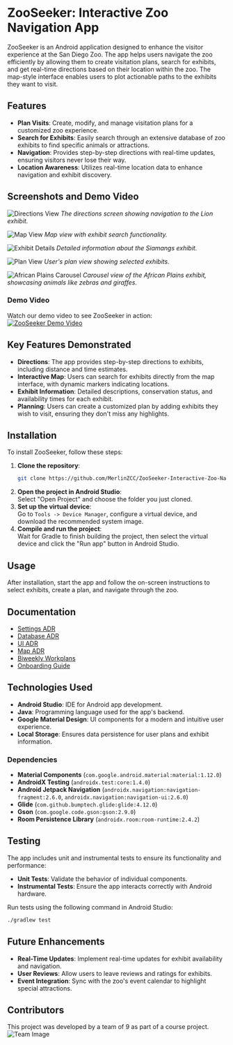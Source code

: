 # ZooSeeker: Interactive Zoo Navigation App

ZooSeeker is an Android application designed to enhance the visitor experience at the San Diego Zoo. The app helps users navigate the zoo efficiently by allowing them to create visitation plans, search for exhibits, and get real-time directions based on their location within the zoo. The map-style interface enables users to plot actionable paths to the exhibits they want to visit.

## Features

- **Plan Visits**: Create, modify, and manage visitation plans for a customized zoo experience.
- **Search for Exhibits**: Easily search through an extensive database of zoo exhibits to find specific animals or attractions.
- **Navigation**: Provides step-by-step directions with real-time updates, ensuring visitors never lose their way.
- **Location Awareness**: Utilizes real-time location data to enhance navigation and exhibit discovery.

## Screenshots and Demo Video

![Directions View](/admin/directionsView.png)
*The directions screen showing navigation to the Lion exhibit.*

![Map View](/admin/mapView.png)
*Map view with exhibit search functionality.*

![Exhibit Details](/admin/exhibitDetails.png)
*Detailed information about the Siamangs exhibit.*

![Plan View](/admin/planView.png)
*User's plan view showing selected exhibits.*

![African Plains Carousel](/admin/africanPlainsCarousel.png)
*Carousel view of the African Plains exhibit, showcasing animals like zebras and giraffes.*

### Demo Video
Watch our demo video to see ZooSeeker in action:  
[![ZooSeeker Demo Video](/admin/demoVideoThumbnail.png)](https://www.youtube.com/link-to-demo-video)

## Key Features Demonstrated

- **Directions**: The app provides step-by-step directions to exhibits, including distance and time estimates.
- **Interactive Map**: Users can search for exhibits directly from the map interface, with dynamic markers indicating locations.
- **Exhibit Information**: Detailed descriptions, conservation status, and availability times for each exhibit.
- **Planning**: Users can create a customized plan by adding exhibits they wish to visit, ensuring they don't miss any highlights.

## Installation

To install ZooSeeker, follow these steps:

1. **Clone the repository**:  
   ```bash
   git clone https://github.com/MerlinZCC/ZooSeeker-Interactive-Zoo-Navigation-App.git
   ```
2. **Open the project in Android Studio**:  
   Select "Open Project" and choose the folder you just cloned.
3. **Set up the virtual device**:  
   Go to `Tools -> Device Manager`, configure a virtual device, and download the recommended system image.
4. **Compile and run the project**:  
   Wait for Gradle to finish building the project, then select the virtual device and click the "Run app" button in Android Studio.

## Usage

After installation, start the app and follow the on-screen instructions to select exhibits, create a plan, and navigate through the zoo.

## Documentation

- [Settings ADR](./Project%20Management/ADR/Database%20ADR)
- [Database ADR](./Project%20Management/ADR/Database%20ADR)
- [UI ADR](./Project%20Management/ADR/UI_ADR.md)
- [Map ADR](./Project%20Management/ADR/Map%20ADR.md)
- [Biweekly Workplans](./Project%20Management/CSE112%20Workplans)
- [Onboarding Guide](./Onboard.md)

## Technologies Used

- **Android Studio**: IDE for Android app development.
- **Java**: Programming language used for the app's backend.
- **Google Material Design**: UI components for a modern and intuitive user experience.
- **Local Storage**: Ensures data persistence for user plans and exhibit information.

### Dependencies

- **Material Components** (`com.google.android.material:material:1.12.0`)
- **AndroidX Testing** (`androidx.test:core:1.4.0`)
- **Android Jetpack Navigation** (`androidx.navigation:navigation-fragment:2.6.0`, `androidx.navigation:navigation-ui:2.6.0`)
- **Glide** (`com.github.bumptech.glide:glide:4.12.0`)
- **Gson** (`com.google.code.gson:gson:2.9.0`)
- **Room Persistence Library** (`androidx.room:room-runtime:2.4.2`)

## Testing

The app includes unit and instrumental tests to ensure its functionality and performance:

- **Unit Tests**: Validate the behavior of individual components.
- **Instrumental Tests**: Ensure the app interacts correctly with Android hardware.

Run tests using the following command in Android Studio:
```bash
./gradlew test
```

## Future Enhancements

- **Real-Time Updates**: Implement real-time updates for exhibit availability and navigation.
- **User Reviews**: Allow users to leave reviews and ratings for exhibits.
- **Event Integration**: Sync with the zoo's event calendar to highlight special attractions.

## Contributors

This project was developed by a team of 9 as part of a course project.  
![Team Image](/admin/teamImage.png)
